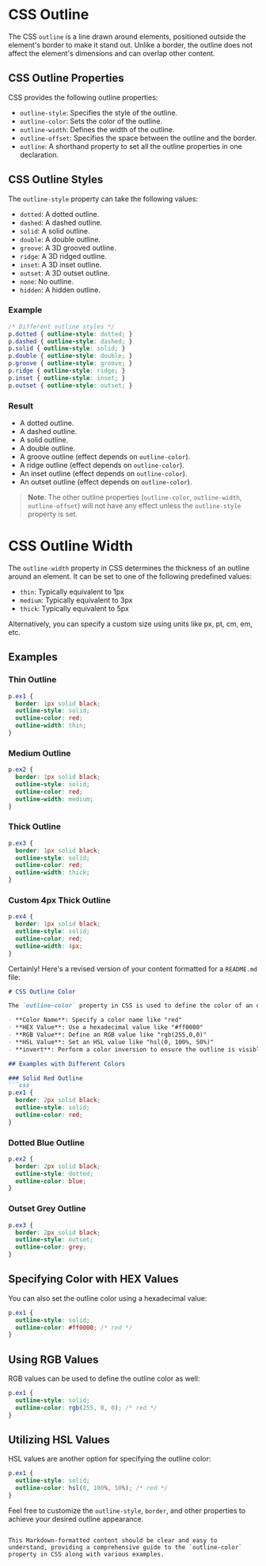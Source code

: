 # CSS Outline

The CSS `outline` is a line drawn around elements, positioned outside the element's border to make it stand out. Unlike a border, the outline does not affect the element's dimensions and can overlap other content.

## CSS Outline Properties

CSS provides the following outline properties:

- `outline-style`: Specifies the style of the outline.
- `outline-color`: Sets the color of the outline.
- `outline-width`: Defines the width of the outline.
- `outline-offset`: Specifies the space between the outline and the border.
- `outline`: A shorthand property to set all the outline properties in one declaration.

## CSS Outline Styles

The `outline-style` property can take the following values:

- `dotted`: A dotted outline.
- `dashed`: A dashed outline.
- `solid`: A solid outline.
- `double`: A double outline.
- `groove`: A 3D grooved outline.
- `ridge`: A 3D ridged outline.
- `inset`: A 3D inset outline.
- `outset`: A 3D outset outline.
- `none`: No outline.
- `hidden`: A hidden outline.

### Example

```css
/* Different outline styles */
p.dotted { outline-style: dotted; }
p.dashed { outline-style: dashed; }
p.solid { outline-style: solid; }
p.double { outline-style: double; }
p.groove { outline-style: groove; }
p.ridge { outline-style: ridge; }
p.inset { outline-style: inset; }
p.outset { outline-style: outset; }
```

### Result

- A dotted outline.
- A dashed outline.
- A solid outline.
- A double outline.
- A groove outline (effect depends on `outline-color`).
- A ridge outline (effect depends on `outline-color`).
- An inset outline (effect depends on `outline-color`).
- An outset outline (effect depends on `outline-color`).

> **Note**: The other outline properties (`outline-color`, `outline-width`, `outline-offset`) will not have any effect unless the `outline-style` property is set.

# CSS Outline Width

The `outline-width` property in CSS determines the thickness of an outline around an element. It can be set to one of the following predefined values:

- `thin`: Typically equivalent to 1px
- `medium`: Typically equivalent to 3px
- `thick`: Typically equivalent to 5px

Alternatively, you can specify a custom size using units like px, pt, cm, em, etc.

## Examples

### Thin Outline
```css
p.ex1 {
  border: 1px solid black;
  outline-style: solid;
  outline-color: red;
  outline-width: thin;
}
```

### Medium Outline
```css
p.ex2 {
  border: 1px solid black;
  outline-style: solid;
  outline-color: red;
  outline-width: medium;
}
```

### Thick Outline
```css
p.ex3 {
  border: 1px solid black;
  outline-style: solid;
  outline-color: red;
  outline-width: thick;
}
```

### Custom 4px Thick Outline
```css
p.ex4 {
  border: 1px solid black;
  outline-style: solid;
  outline-color: red;
  outline-width: 4px;
}
```

Certainly! Here's a revised version of your content formatted for a `README.md` file:

```markdown
# CSS Outline Color

The `outline-color` property in CSS is used to define the color of an outline around an element. You can set the color using various methods:

- **Color Name**: Specify a color name like "red"
- **HEX Value**: Use a hexadecimal value like "#ff0000"
- **RGB Value**: Define an RGB value like "rgb(255,0,0)"
- **HSL Value**: Set an HSL value like "hsl(0, 100%, 50%)"
- **invert**: Perform a color inversion to ensure the outline is visible against any background color

## Examples with Different Colors

### Solid Red Outline
```css
p.ex1 {
  border: 2px solid black;
  outline-style: solid;
  outline-color: red;
}
```

### Dotted Blue Outline
```css
p.ex2 {
  border: 2px solid black;
  outline-style: dotted;
  outline-color: blue;
}
```

### Outset Grey Outline
```css
p.ex3 {
  border: 2px solid black;
  outline-style: outset;
  outline-color: grey;
}
```

## Specifying Color with HEX Values

You can also set the outline color using a hexadecimal value:

```css
p.ex1 {
  outline-style: solid;
  outline-color: #ff0000; /* red */
}
```

## Using RGB Values

RGB values can be used to define the outline color as well:

```css
p.ex1 {
  outline-style: solid;
  outline-color: rgb(255, 0, 0); /* red */
}
```

## Utilizing HSL Values

HSL values are another option for specifying the outline color:

```css
p.ex1 {
  outline-style: solid;
  outline-color: hsl(0, 100%, 50%); /* red */
}
```

Feel free to customize the `outline-style`, `border`, and other properties to achieve your desired outline appearance.
```

This Markdown-formatted content should be clear and easy to understand, providing a comprehensive guide to the `outline-color` property in CSS along with various examples.
